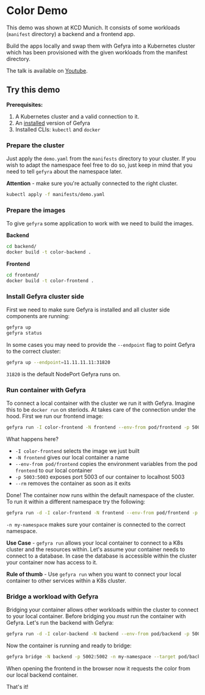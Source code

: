 # Color Demo

This demo was shown at KCD Munich. It consists of some workloads (`manifest` directory) a backend and a frontend app.

Build the apps locally and swap them with Gefyra into a Kubernetes cluster which has been provisioned with the given workloads from the manifest directory.

The talk is available on [Youtube](https://www.youtube.com/watch?v=-HtBGPtaVo8).

## Try this demo

**Prerequisites:**
1. A Kubernetes cluster and a valid connection to it.
2. An [installed](https://gefyra.dev/installation/) version of Gefyra
3. Installed CLIs: `kubectl` and `docker`

### Prepare the cluster
Just apply the `demo.yaml` from the `manifests` directory to your cluster. If you wish to adapt the namespace feel free to do so, just keep in mind
that you need to tell `gefyra` about the namespace later.

**Attention** - make sure you're actually connected to the right cluster.

```bash
kubectl apply -f manifests/demo.yaml
```

### Prepare the images
To give `gefyra` some application to work with we need to build the images.

**Backend**

```bash
cd backend/
docker build -t color-backend .
```

**Frontend**

```bash
cd frontend/
docker build -t color-frontend .
```

### Install Gefyra cluster side

First we need to make sure Gefyra is installed and all cluster side components are running:

```bash
gefyra up
gefyra status
```

In some cases you may need to provide the `--endpoint` flag to point Gefyra to the correct cluster:

```bash
gefyra up --endpoint=11.11.11.11:31820
```

`31820` is the default NodePort Gefyra runs on.


### Run container with Gefyra

To connect a local container with the cluster we run it with Gefyra. Imagine this to be
`docker run` on steriods. At takes care of the connection under the hood. First we run our frontend 
image:

```bash
gefyra run -I color-frontend -N frontend --env-from pod/frontend -p 5003:5003 --rm
```

What happens here?
 - `-I color-frontend` selects the image we just built
 - `-N frontend` gives our local container a name
 - `--env-from pod/frontend` copies the environment variables from the pod `frontend` to our local container
 - `-p 5003:5003` exposes port 5003 of our container to localhost 5003
 - `--rm` removes the container as soon as it exits

Done! The container now runs within the default namespace of the cluster. To run it within a different namespace try the following:

```bash
gefyra run -d -I color-frontend -N frontend --env-from pod/frontend -p 5003:5003 --rm -n my-namespace
```

`-n my-namespace` makes sure your container is connected to the correct namespace.

**Use Case** - `gefyra run` allows your local container to connect to a K8s cluster and the resources within. Let's assume your container
needs to connect to a database. In case the database is accessible within the cluster your container now has access to it.

**Rule of thumb** - Use `gefyra run` when you want to connect your local container to other services within a K8s cluster.


### Bridge a workload with Gefyra

Bridging your container allows other workloads within the cluster to connect to your local container.
Before bridging you _must_ run the container with Gefyra. Let's run the backend with Gefyra:

```bash
gefyra run -d -I color-backend -N backend --env-from pod/backend -p 5002:5002 --rm -n my-namespace
```

Now the container is running and ready to bridge:

```bash
gefyra bridge -N backend -p 5002:5002 -n my-namespace --target pod/backend
```

When opening the frontend in the browser now it requests the color from our local backend container.

That's it! 


